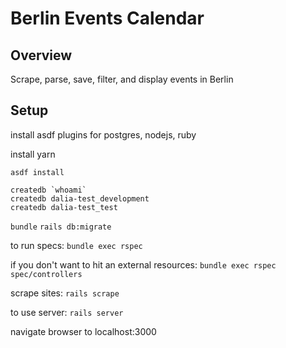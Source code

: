 # Berlin Events Calendar

## Overview
Scrape, parse, save, filter, and display events in Berlin

## Setup
install asdf plugins for postgres, nodejs, ruby

install yarn

`asdf install`

```
createdb `whoami`
createdb dalia-test_development
createdb dalia-test_test
```

`bundle`
`rails db:migrate`

to run specs:
`bundle exec rspec`

if you don't want to hit an external resources:
`bundle exec rspec spec/controllers`

scrape sites:
`rails scrape`

to use server:
`rails server`

navigate browser to localhost:3000
